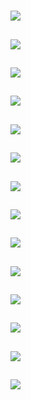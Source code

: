 # [](ContributionTable?__template__=property.md#cldf:VerbAgreementAggregatedByMarkerHasPreposedExponent)

[](ContributionTable?__template__=property.md&property=Description#cldf:VerbAgreementAggregatedByMarkerHasPreposedExponent)

## [](ParameterTable#cldf:1086)

![](MarkerHasPreposedExponentForADefault.jpg?parameters=1086&pacific-centered&padding-left=10&padding-right=10&padding-top=20&padding-bottom=20&width=12&height=8&markersize=15#cldfviz.map)

## [](ParameterTable#cldf:1087)

![](MarkerHasPreposedExponentForUDefault.jpg?parameters=1087&pacific-centered&padding-left=10&padding-right=10&padding-top=20&padding-bottom=20&width=12&height=8&markersize=15#cldfviz.map)

## [](ParameterTable#cldf:1088)

![](MarkerHasPreposedExponentForSDefault.jpg?parameters=1088&pacific-centered&padding-left=10&padding-right=10&padding-top=20&padding-bottom=20&width=12&height=8&markersize=15#cldfviz.map)

## [](ParameterTable#cldf:1089)

![](MarkerHasPreposedExponentForBDefault.jpg?parameters=1089&pacific-centered&padding-left=10&padding-right=10&padding-top=20&padding-bottom=20&width=12&height=8&markersize=15#cldfviz.map)

## [](ParameterTable#cldf:1090)

![](MarkerHasPreposedExponentForPOSSDefault.jpg?parameters=1090&pacific-centered&padding-left=10&padding-right=10&padding-top=20&padding-bottom=20&width=12&height=8&markersize=15#cldfviz.map)

## [](ParameterTable#cldf:1091)

![](MarkerHasPreposedExponentForARGNom.jpg?parameters=1091&pacific-centered&padding-left=10&padding-right=10&padding-top=20&padding-bottom=20&width=12&height=8&markersize=15#cldfviz.map)

## [](ParameterTable#cldf:1092)

![](MarkerHasPreposedExponentForOAdp.jpg?parameters=1092&pacific-centered&padding-left=10&padding-right=10&padding-top=20&padding-bottom=20&width=12&height=8&markersize=15#cldfviz.map)

## [](ParameterTable#cldf:1093)

![](MarkerHasPreposedExponentForAFF.jpg?parameters=1093&pacific-centered&padding-left=10&padding-right=10&padding-top=20&padding-bottom=20&width=12&height=8&markersize=15#cldfviz.map)

## [](ParameterTable#cldf:1094)

![](MarkerHasPreposedExponentForTDefault.jpg?parameters=1094&pacific-centered&padding-left=10&padding-right=10&padding-top=20&padding-bottom=20&width=12&height=8&markersize=15#cldfviz.map)

## [](ParameterTable#cldf:1095)

![](MarkerHasPreposedExponentForIDefault.jpg?parameters=1095&pacific-centered&padding-left=10&padding-right=10&padding-top=20&padding-bottom=20&width=12&height=8&markersize=15#cldfviz.map)

## [](ParameterTable#cldf:1096)

![](MarkerHasPreposedExponentForGDefault.jpg?parameters=1096&pacific-centered&padding-left=10&padding-right=10&padding-top=20&padding-bottom=20&width=12&height=8&markersize=15#cldfviz.map)

## [](ParameterTable#cldf:1097)

![](MarkerHasPreposedExponentForCore.jpg?parameters=1097&pacific-centered&padding-left=10&padding-right=10&padding-top=20&padding-bottom=20&width=12&height=8&markersize=15#cldfviz.map)

## [](ParameterTable#cldf:1098)

![](MarkerHasPreposedExponentForPat.jpg?parameters=1098&pacific-centered&padding-left=10&padding-right=10&padding-top=20&padding-bottom=20&width=12&height=8&markersize=15#cldfviz.map)

## [](ParameterTable#cldf:1099)

![](MarkerHasPreposedExponentForUBDefault.jpg?parameters=1099&pacific-centered&padding-left=10&padding-right=10&padding-top=20&padding-bottom=20&width=12&height=8&markersize=15#cldfviz.map)

